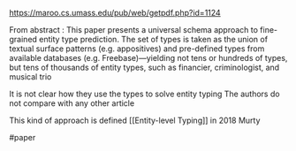 https://maroo.cs.umass.edu/pub/web/getpdf.php?id=1124

From abstract : 
This paper presents a universal schema approach to fine-grained entity type prediction. The set of types is taken as the union of textual surface patterns (e.g. appositives) and pre-defined types from available databases (e.g. Freebase)—yielding not tens or hundreds of types, but tens of thousands of entity types, such as financier, criminologist, and musical trio

It is not clear how they use the types to solve entity typing
The authors do not compare with any other article

This kind of approach is defined [[Entity-level Typing]] in 2018 Murty

#paper 